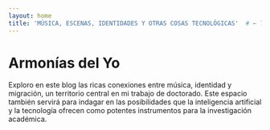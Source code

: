 ```yaml
---
layout: home
title: 'MÚSICA, ESCENAS, IDENTIDADES Y OTRAS COSAS TECNOLÓGICAS'  # ← Título personalizado
---
```


# Armonías del Yo
Exploro en este blog las ricas conexiones entre música, identidad y migración, un territorio central en mi trabajo de doctorado. Este espacio también servirá para indagar en las posibilidades que la inteligencia artificial y la tecnología ofrecen como potentes instrumentos para la investigación académica.
